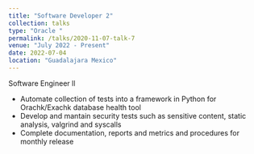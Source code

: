 ```yaml
---
title: "Software Developer 2"
collection: talks
type: "Oracle "
permalink: /talks/2020-11-07-talk-7
venue: "July 2022 - Present"
date: 2022-07-04
location: "Guadalajara Mexico"
---
```


Software Engineer ll

* Automate collection of tests into a framework in Python for Orachk/Exachk database health tool
* Develop and mantain security tests such as sensitive content, static analysis, valgrind and syscalls
* Complete documentation, reports and metrics and procedures for monthly release